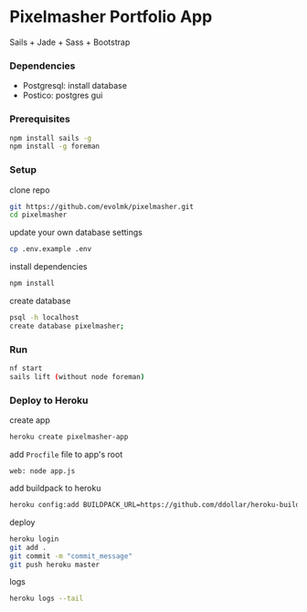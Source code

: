 # Pixelmasher Portfolio App

Sails + Jade + Sass + Bootstrap

### Dependencies

- Postgresql: install database
- Postico: postgres gui

### Prerequisites

```bash
npm install sails -g
npm install -g foreman
```

### Setup

clone repo
```bash
git https://github.com/evolmk/pixelmasher.git
cd pixelmasher
```
update your own database settings
```bash
cp .env.example .env
```

install dependencies
```bash
npm install
```

create database
```bash
psql -h localhost
create database pixelmasher;
```

### Run

```bash
nf start
sails lift (without node foreman)
```

### Deploy to Heroku
create app
```bash
heroku create pixelmasher-app
```
add `Procfile` file to app's root
```
web: node app.js

```
add buildpack to heroku
```bash
heroku config:add BUILDPACK_URL=https://github.com/ddollar/heroku-buildpack-multi.git
```

deploy
```bash
heroku login
git add .
git commit -m "commit_message"
git push heroku master
```

logs
```bash
heroku logs --tail
```
